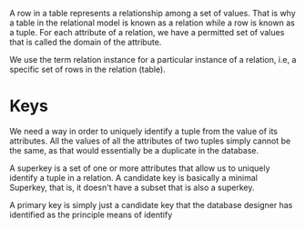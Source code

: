 A row in a table represents a relationship among a set of values. That is why a table in the relational model is known as a relation while a row is known as a tuple. 
For each attribute of a relation, we have a permitted set of values that is called the domain of the attribute.

We use the term relation instance for a particular instance of a relation, i.e, a specific set of rows in the relation (table).
# Keys
We need a way in order to uniquely identify a tuple from the value of its attributes. All the values of all the attributes of two tuples simply cannot be the same, as that would essentially be a duplicate in the database.

A superkey is a set of one or more attributes that allow us to uniquely identify a tuple in a relation. A candidate key is basically a minimal Superkey, that is, it doesn't have a subset that is also a superkey.

A primary key is simply just a candidate key that the database designer has identified as the principle means of identify
